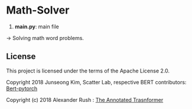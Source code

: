 # Math-Solver

1. **main.py**: main file

→ Solving math word problems.


## License
This project is licensed under the terms of the Apache License 2.0.

Copyright 2018 Junseong Kim, Scatter Lab, respective BERT contributors: [Bert-pytorch](https://github.com/codertimo/BERT-pytorch)

Copyright (c) 2018 Alexander Rush : [The Annotated Trasnformer](https://github.com/harvardnlp/annotated-transformer)